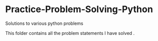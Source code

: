 # Practice-Problem-Solving-Python
Solutions to various python problems

This folder contains all the problem statements I have solved .
